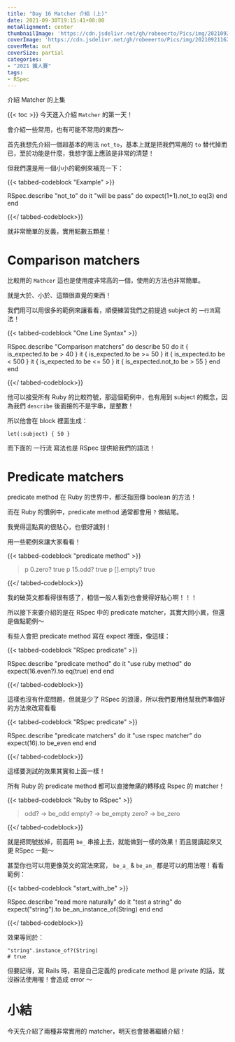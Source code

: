 ```yaml
---
title: "Day 16 Matcher 介紹 (上)"
date: 2021-09-30T19:15:41+08:00
metaAlignment: center
thumbnailImage: 'https://cdn.jsdelivr.net/gh/robeeerto/Pics/img/202109211620030.png'
coverImage: 'https://cdn.jsdelivr.net/gh/robeeerto/Pics/img/202109211620030.png' 
coverMeta: out
coverSize: partial
categories:
- "2021 鐵人賽"
tags:
- RSpec
---
```


介紹 Matcher 的上集
<!--more-->
{{< toc >}}
今天進入介紹 `Matcher` 的第一天！

會介紹一些常用，也有可能不常用的東西～

首先我想先介紹一個超基本的用法 `not_to`，基本上就是把我們常用的 `to` 替代掉而已，至於功能是什麼，我想字面上應該是非常的清楚！

但我們還是用一個小小的範例來補充一下：

{{< tabbed-codeblock "Example" >}}
<!-- tab ruby -->
RSpec.describe "not_to" do
  it "will be pass" do
    expect(1+1).not_to eq(3)
  end
end
<!-- endtab -->
{{</ tabbed-codeblock>}}

就非常簡單的反義，實用點數五顆星！

# Comparison matchers

比較用的 `Mathcer` 這也是使用度非常高的一個，使用的方法也非常簡單。

就是大於、小於、這類很直覺的東西！

我們用可以用很多的範例來讓看看，順便練習我們之前提過 subject 的 `一行流`寫法！

{{< tabbed-codeblock "One Line Syntax" >}}
<!-- tab ruby -->
RSpec.describe "Comparison matchers" do
  describe 50 do
    it { is_expected.to be > 40 }
    it { is_expected.to be >= 50 }
    it { is_expected.to be < 500 }
    it { is_expected.to be <= 50 }
    it { is_expected.not_to be > 55 }
  end
end
<!-- endtab -->
{{</ tabbed-codeblock>}}

他可以接受所有 Ruby 的比較符號，那這個範例中，也有用到 subject 的概念，因為我們 `describe` 後面接的不是字串，是整數！

所以他會在 block 裡面生成：

```ruby=
let(:subject) { 50 }
```

而下面的 一行流 寫法也是 RSpec 提供給我們的語法！

# Predicate matchers

predicate method 在 Ruby 的世界中，都泛指回傳 boolean 的方法！

而在 Ruby 的慣例中，predicate method 通常都會用 `?` 做結尾。

我覺得這點真的很貼心，也很好識別！

用一些範例來讓大家看看！

{{< tabbed-codeblock "predicate method" >}}
<!-- tab ruby -->
> p 0.zero?
> true
> p 15.odd?
> true
> p [].empty?
> true
<!-- endtab -->
{{</ tabbed-codeblock>}}

我的破英文都看得很有感了，相信一般人看到也會覺得好貼心啊！！！

所以接下來要介紹的是在 RSpec 中的 predicate matcher，其實大同小異，但還是做點範例～

有些人會把 predicate method 寫在 expect 裡面，像這樣：

{{< tabbed-codeblock "RSpec predicate" >}}
<!-- tab ruby -->
RSpec.describe "predicate method" do
  it "use ruby method" do
    expect(16.even?).to eq(true)
  end
end
<!-- endtab -->
{{</ tabbed-codeblock>}}

這樣也沒有什麼問題，但就是少了 RSpec 的浪漫，所以我們要用他幫我們準備好的方法來改寫看看

{{< tabbed-codeblock "RSpec predicate" >}}
<!-- tab ruby -->
RSpec.describe "predicate matchers" do
  it "use rspec matcher" do
    expect(16).to be_even
  end
end
<!-- endtab -->
{{</ tabbed-codeblock>}}

這樣要測試的效果其實和上面一樣！

所有 Ruby 的 predicate method 都可以直接無痛的轉移成 Rspec 的 matcher！

{{< tabbed-codeblock "Ruby to RSpec" >}}
<!-- tab ruby -->
> odd? -> be_odd
> empty? -> be_empty
> zero? -> be_zero
<!-- endtab -->
{{</ tabbed-codeblock>}}

就是把問號拔掉，前面用 `be_` 串接上去，就能做到一樣的效果！而且閱讀起來又更 RSpec 一點～

甚至你也可以用更像英文的寫法來寫， `be_a_` & `be_an_` 都是可以的用法喔！看看範例：

{{< tabbed-codeblock "start_with_be" >}}
<!-- tab ruby -->
RSpec.describe "read more naturally" do
  it "test a string" do
    expect("string").to be_an_instance_of(String)
  end
end
<!-- endtab -->
{{</ tabbed-codeblock>}}

效果等同於：

```ruby=
"string".instance_of?(String)
# true
```

但要記得，寫 Rails 時，若是自己定義的 predicate method 是 private 的話，就沒辦法使用喔！會造成 error ～

# 小結

今天先介紹了兩種非常實用的 matcher，明天也會接著繼續介紹！





